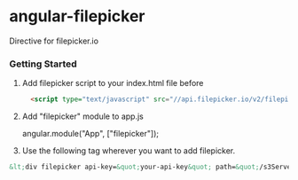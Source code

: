 angular-filepicker
==================
Directive for filepicker.io

<h3> Getting Started</h3>

  1. Add filepicker script to your index.html file before </body>
      ```html
        <script type="text/javascript" src="//api.filepicker.io/v2/filepicker.js"></script>
      ```

  2. Add "filepicker" module to app.js

      angular.module("App", ["filepicker"]);

  3. Use the following tag wherever you want to add filepicker.
```html
&lt;div filepicker api-key=&quot;your-api-key&quot; path=&quot;/s3ServerPath/&quot; pickerclass=&quot;btn btn-default&quot; container=&quot;Mys3Bucket&quot; multiple=&quot;true&quot; mimetype=&quot;*&quot; callback=&quot;callBackToExecuteAfterUpload(file)&quot; multiple=false&gt;Add Photo&lt;/div&gt;
```
